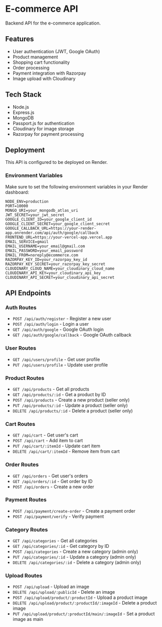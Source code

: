 # E-commerce API

Backend API for the e-commerce application.

## Features

- User authentication (JWT, Google OAuth)
- Product management
- Shopping cart functionality
- Order processing
- Payment integration with Razorpay
- Image upload with Cloudinary

## Tech Stack

- Node.js
- Express.js
- MongoDB
- Passport.js for authentication
- Cloudinary for image storage
- Razorpay for payment processing

## Deployment

This API is configured to be deployed on Render.

### Environment Variables

Make sure to set the following environment variables in your Render dashboard:

```
NODE_ENV=production
PORT=10000
MONGO_URI=your_mongodb_atlas_uri
JWT_SECRET=your_jwt_secret
GOOGLE_CLIENT_ID=your_google_client_id
GOOGLE_CLIENT_SECRET=your_google_client_secret
GOOGLE_CALLBACK_URL=https://your-render-app.onrender.com/api/auth/google/callback
FRONTEND_URL=https://your-vercel-app.vercel.app
EMAIL_SERVICE=gmail
EMAIL_USERNAME=your_email@gmail.com
EMAIL_PASSWORD=your_email_password
EMAIL_FROM=noreply@ecommerce.com
RAZORPAY_KEY_ID=your_razorpay_key_id
RAZORPAY_KEY_SECRET=your_razorpay_key_secret
CLOUDINARY_CLOUD_NAME=your_cloudinary_cloud_name
CLOUDINARY_API_KEY=your_cloudinary_api_key
CLOUDINARY_API_SECRET=your_cloudinary_api_secret
```

## API Endpoints

### Auth Routes
- `POST /api/auth/register` - Register a new user
- `POST /api/auth/login` - Login a user
- `GET /api/auth/google` - Google OAuth login
- `GET /api/auth/google/callback` - Google OAuth callback

### User Routes
- `GET /api/users/profile` - Get user profile
- `PUT /api/users/profile` - Update user profile

### Product Routes
- `GET /api/products` - Get all products
- `GET /api/products/:id` - Get a product by ID
- `POST /api/products` - Create a new product (seller only)
- `PUT /api/products/:id` - Update a product (seller only)
- `DELETE /api/products/:id` - Delete a product (seller only)

### Cart Routes
- `GET /api/cart` - Get user's cart
- `POST /api/cart` - Add item to cart
- `PUT /api/cart/:itemId` - Update cart item
- `DELETE /api/cart/:itemId` - Remove item from cart

### Order Routes
- `GET /api/orders` - Get user's orders
- `GET /api/orders/:id` - Get order by ID
- `POST /api/orders` - Create a new order

### Payment Routes
- `POST /api/payment/create-order` - Create a payment order
- `POST /api/payment/verify` - Verify payment

### Category Routes
- `GET /api/categories` - Get all categories
- `GET /api/categories/:id` - Get category by ID
- `POST /api/categories` - Create a new category (admin only)
- `PUT /api/categories/:id` - Update a category (admin only)
- `DELETE /api/categories/:id` - Delete a category (admin only)

### Upload Routes
- `POST /api/upload` - Upload an image
- `DELETE /api/upload/:publicId` - Delete an image
- `POST /api/upload/product/:productId` - Upload a product image
- `DELETE /api/upload/product/:productId/:imageId` - Delete a product image
- `PUT /api/upload/product/:productId/main/:imageId` - Set a product image as main

